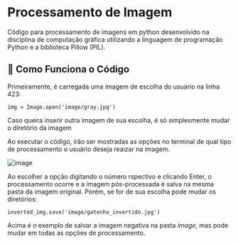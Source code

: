 # Processamento de Imagem
Código para processamento de imagens em python desenvolvido na disciplina de computação gráfica utilizando a linguagem de programação Python e a biblioteca Pillow (PIL).

## 🤔 Como Funciona o Código
Primeiramente, é carregada uma imagem de escolha do usuário na linha 423:
```
img = Image.open('image/gray.jpg')
```
Caso queira inserir outra imagem de sua escolha, é só simplesmente mudar o diretório da imagem

Ao executar o código, irão ser mostradas as opções no terminal de qual tipo de processamento o usuário deseja reaizar na imagem.

![image](https://github.com/rodineves/Processamento-de-Imagem/assets/105732866/cc9ad21c-5864-4f4e-b04b-bb02ddd13d4c)

Ao escolher a opção digitando o número rspectivo e clicando Enter, o processamento ocorre e a imagem pós-processada é salva na mesma pasta da imagem original. Porém, se for de sua escolha pode mudar os diretórios:
```
inverted_img.save('image/gatenho_invertido.jpg')
```
Acima é o exemplo de salvar a imagem negativa na pasta <i>image</i>, mas pode mudar em todas as opções de processamento.
